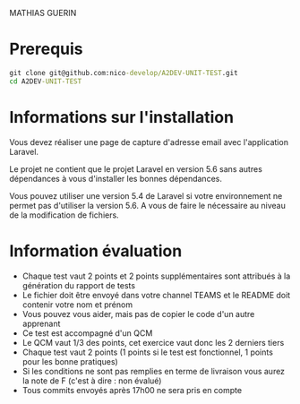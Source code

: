 ﻿
MATHIAS GUERIN

# Prerequis

```cmd
git clone git@github.com:nico-develop/A2DEV-UNIT-TEST.git
cd A2DEV-UNIT-TEST
```

# Informations sur l'installation

Vous devez réaliser une page de capture d'adresse email avec l'application Laravel.

Le projet ne contient que le projet Laravel en version 5.6 sans autres dépendances à vous d'installer les bonnes dépendances. 

Vous pouvez utiliser une version 5.4 de Laravel si votre environnement ne permet pas d'utiliser la version 5.6. A vous de faire le nécessaire au niveau de la modification de fichiers.

# Information évaluation

- Chaque test vaut 2 points et 2 points supplémentaires sont attribués à la génération du rapport de tests
- Le fichier doit être envoyé dans votre channel TEAMS et le README doit contenir votre nom et prénom
- Vous pouvez vous aider, mais pas de copier le code d'un autre apprenant
- Ce test est accompagné d'un QCM 
- Le QCM vaut 1/3 des points, cet exercice vaut donc les 2 derniers tiers
- Chaque test vaut 2 points (1 points si le test est fonctionnel, 1 points pour les bonne pratiques)
- Si les conditions ne sont pas remplies en terme de livraison vous aurez la note de F (c'est à dire : non évalué)
- Tous commits envoyés après 17h00 ne sera pris en compte
